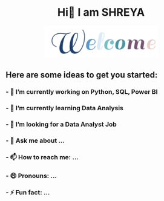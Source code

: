 <div align="center" width="50">
  
# Hi👋 I am SHREYA
</div>
<div align="center" width="50">
<img src="https://github.com/SHREYA0013/SHREYA0013/blob/main/welcome.gif" alt="Welcome!" width="300"/>
</div>

## Here are some ideas to get you started:

### - 🔭 I’m currently working on Python, SQL, Power BI
### - 🌱 I’m currently learning Data Analysis
### - 👯 I’m looking for a Data Analyst Job
### - 💬 Ask me about ...
### - 📫 How to reach me: ...
### - 😄 Pronouns: ...
### - ⚡ Fun fact: ...

